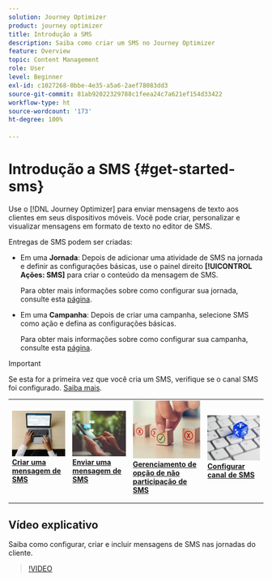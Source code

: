 ```yaml
---
solution: Journey Optimizer
product: journey optimizer
title: Introdução a SMS
description: Saiba como criar um SMS no Journey Optimizer
feature: Overview
topic: Content Management
role: User
level: Beginner
exl-id: c1027268-0bbe-4e35-a5a6-2aef78083dd3
source-git-commit: 81ab92022329788c1feea24c7a621ef154d33422
workflow-type: ht
source-wordcount: '173'
ht-degree: 100%

---
```


# Introdução a SMS {#get-started-sms}

Use o [!DNL Journey Optimizer] para enviar mensagens de texto aos clientes em seus dispositivos móveis. Você pode criar, personalizar e visualizar mensagens em formato de texto no editor de SMS.

Entregas de SMS podem ser criadas:

* Em uma **Jornada**: Depois de adicionar uma atividade de SMS na jornada e definir as configurações básicas, use o painel direito **[!UICONTROL Ações: SMS]** para criar o conteúdo da mensagem de SMS.

   Para obter mais informações sobre como configurar sua jornada, consulte esta [página](../building-journeys/journey-gs.md).

* Em uma **Campanha**: Depois de criar uma campanha, selecione SMS como ação e defina as configurações básicas.

   Para obter mais informações sobre como configurar sua campanha, consulte esta [página](../campaigns/create-campaign.md#configure).


>[!IMPORTANT]
>
>Se esta for a primeira vez que você cria um SMS, verifique se o canal SMS foi configurado. [Saiba mais](sms-configuration.md).

<table style="table-layout:fixed"><tr style="border: 0;">
<td>
<a href="create-sms.md">
<img alt="Cliente potencial" src="../assets/do-not-localize/sms-create.jpeg">
</a>
<div><a href="create-sms.md"><strong>Criar uma mensagem de SMS</strong>
</div>
<p>
</td>
<td>
<a href="send-sms.md">
<img alt="Pouco frequentes" src="../assets/do-not-localize/sms-sending.jpg">
</a>
<div>
<a href="send-sms.md"><strong>Enviar uma mensagem de SMS</strong></a>
</div>
<p></td>
<td>
<a href="sms-opt-out.md">
<img alt="Validação" src="../assets/do-not-localize/sms-opt-out.jpg">
</a>
<div>
<a href="sms-opt-out.md"><strong>Gerenciamento de opção de não participação de SMS</strong></a>
</div>
<p>
</td>
<td>
<a href="sms-configuration.md">
<img alt="Validação" src="../assets/do-not-localize/sms-config.jpg">
</a>
<div>
<a href="sms-configuration.md"><strong>Configurar canal de SMS</strong></a>
</div>
<p>
</td>
</tr></table>

## Vídeo explicativo

Saiba como configurar, criar e incluir mensagens de SMS nas jornadas do cliente.

>[!VIDEO](https://video.tv.adobe.com/v/344460?quality=12)
